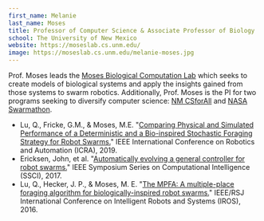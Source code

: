 ```yaml
---
first_name: Melanie
last_name: Moses
title: Professor of Computer Science & Associate Professor of Biology
school: The University of New Mexico
website: https://moseslab.cs.unm.edu/
image: https://moseslab.cs.unm.edu/melanie-moses.jpg
---
```

Prof. Moses leads the [Moses Biological Computation Lab](https://moseslab.cs.unm.edu/) which seeks to create models of biological systems and apply the insights gained from those systems to swarm robotics. Additionally, Prof. Moses is the PI for two programs seeking to diversify computer science: [NM CSforAll](https://cs4all.cs.unm.edu/) and [NASA Swarmathon](http://nasaswarmathon.com/).
* Lu, Q., Fricke, G.M., & Moses, M.E. "[Comparing Physical and Simulated Performance of a Deterministic and a Bio-inspired Stochastic Foraging Strategy for Robot Swarms.](https://www.cs.unm.edu/~lukey11/ICRA2019.pdf)" IEEE International Conference on Robotics and Automation (ICRA), 2019.
* Ericksen, John, et al. "[Automatically evolving a general controller for robot swarms.](https://ieeexplore.ieee.org/document/8285399)" IEEE Symposium Series on Computational Intelligence (SSCI), 2017.
* Lu, Q., Hecker, J. P., & Moses, M. E. "[The MPFA: A multiple-place foraging algorithm for biologically-inspired robot swarms.](https://ieeexplore.ieee.org/abstract/document/7759561)" IEEE/RSJ International Conference on Intelligent Robots and Systems (IROS), 2016.

